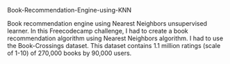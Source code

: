 Book-Recommendation-Engine-using-KNN

Book recommendation engine using Nearest Neighbors unsupervised learner. In this Freecodecamp challenge, I had to create a book recommendation algorithm using Nearest Neighbors algorithm. I had to use the Book-Crossings dataset. This dataset contains 1.1 million ratings (scale of 1-10) of 270,000 books by 90,000 users.

